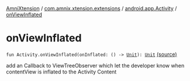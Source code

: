 [AmniXtension](../../index.md) / [com.amnix.xtension.extensions](../index.md) / [android.app.Activity](index.md) / [onViewInflated](./on-view-inflated.md)

# onViewInflated

`fun Activity.onViewInflated(onInflated: () -> `[`Unit`](https://kotlinlang.org/api/latest/jvm/stdlib/kotlin/-unit/index.html)`): `[`Unit`](https://kotlinlang.org/api/latest/jvm/stdlib/kotlin/-unit/index.html) [(source)](https://github.com/AmniX/AmniXTension/tree/master/AmniXtension/src/main/java/com/amnix/xtension/extensions/ActivityExtensions.kt#L102)

add an Callback to ViewTreeObserver which let the developer know when contentView is inflated to the Activity Content

